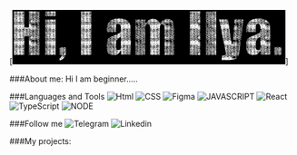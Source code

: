 
[![Header](https://github.com/Fantazer21/Fantazer21/blob/main/assets/text.gif)]

###About me:
Hi I am beginner.....

###Languages and Tools
![Html](https://img.shields.io/badge/-HTML5-090909?style=for-the-badge&logo=HTML5)
![CSS](https://img.shields.io/badge/-CSS/SCSS-090909?style=for-the-badge&logo=SASS)
![Figma](https://img.shields.io/badge/-Figma-090909?style=for-the-badge&logo=Figma)
![JAVASCRIPT](https://img.shields.io/badge/-JavaScript-090909?style=for-the-badge&logo=JavaScript)
![React](https://img.shields.io/badge/-React-090909?style=for-the-badge&logo=React)
![TypeScript](https://img.shields.io/badge/-TypeScript-090909?style=for-the-badge&logo=typescript)
![NODE](https://img.shields.io/badge/-NODE.js-090909?style=for-the-badge&logo=node.js)

###Follow me 
![Telegram](https://img.shields.io/badge/-Telegram-090909?style=for-the-badge&logo=telegram)
![Linkedin](https://img.shields.io/badge/-Linkedin-090909?style=for-the-badge&logo=LinkedIn)

###My projects:

